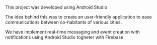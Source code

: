 This project was developed using Android Studio

The idea behind this was to create an user-friendly application to ease communications between co-habitants of various cities. 

We have implement real-time messaging and event creation with notifications using Android Studio togheter with Firebase
